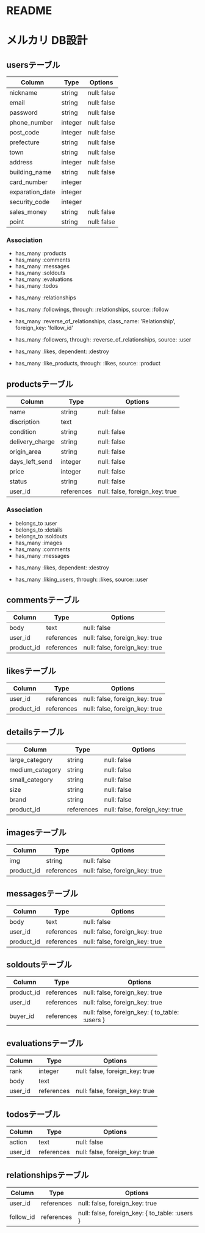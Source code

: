# README

# メルカリ DB設計

## usersテーブル
|Column|Type|Options|
|------|----|-------|
|nickname|string|null: false| <!--名前-->
|email|string|null: false| <!--メールアドレス-->
|password|string|null: false| <!--パスワード-->
|phone_number|integer|null: false| <!--電話番号-->
|post_code|integer|null: false| <!--郵便番号-->
|prefecture|string|null: false| <!--都道府県-->
|town|string|null: false| <!--市区町村-->
|address|integer|null: false| <!--番地-->
|building_name|string|null: false| <!--建物名-->
|card_number|integer|| <!--クレジットカード番号-->
|exparation_date|integer|| <!--クレジットカード有効期限-->
|security_code|integer|| <!--セキュリティコード-->
|sales_money|string|null: false| <!--売上金-->
|point|string|null: false| <!--ポイント-->
### Association
- has_many :products
- has_many :comments
- has_many :messages
- has_many :soldouts
- has_many :evaluations
- has_many :todos

<!--自分がフォローしているユーザーを取ってくる正方向の中間テーブル-->
- has_many :relationships

<!--擬似的にfollowingsと命名、user.followingsで自分がフォローしているユーザーを全て取ってくる-->
- has_many :followings, through: :relationships, source: :follow

<!--擬似的にreverse_of_relationshipsと命名、自分をフォローしているユーザーを取ってくる逆方向の中間テーブル-->
- has_many :reverse_of_relationships, class_name: 'Relationship', foreign_key: 'follow_id'

<!--擬似的にfollowersと命名、user.followersで自分をフォローしているユーザーを全て取ってくる-->
- has_many :followers, through: :reverse_of_relationships, source: :user

<!--子要素が削除されたらこの要素も削除-->
- has_many :likes, dependent: :destroy

<!--擬似的にlike_productsと命名、user.like_productsでそのユーザーがいいねした商品全てを全て取ってくる-->
- has_many :like_products, through: :likes, source: :product


## productsテーブル
|Column|Type|Options|
|------|----|-------|
|name|string|null: false|　<!--商品名-->
|discription|text||　<!--商品説明-->  
|condition|string|null: false|　<!--商品の状態-->
|delivery_charge|string|null: false|　<!--配送料の負担-->
|origin_area|string|null: false|　<!--発送元の地域-->
|days_left_send|integer|null: false|　<!--発送までの日数-->
|price|integer|null: false|　<!--値段-->
|status|string|null: false|　<!--ステータス(出品中か取引中か売却済み)-->
|user_id|references|null: false, foreign_key: true|　<!--user_id-->
### Association
- belongs_to :user
- belongs_to :details
- belongs_to :soldouts
- has_many :images
- has_many :comments
- has_many :messages

<!--子要素が削除されたらこの要素も削除-->
- has_many :likes, dependent: :destroy

<!--擬似的にliking_usersと命名、products.liking_usersでその商品をいいねしたユーザー全てを全て取ってくる-->
- has_many :liking_users, through: :likes, source: :user


## commentsテーブル
|Column|Type|Options|
|------|----|-------|
|body|text|null: false|　<!--コメント-->
|user_id|references|null: false, foreign_key: true|　<!--user_id-->
|product_id|references|null: false, foreign_key: true|　<!--product_id-->

## likesテーブル
|Column|Type|Options|
|------|----|-------|
|user_id|references|null: false, foreign_key: true|　<!--user_id-->
|product_id|references|null: false, foreign_key: true|　<!--product_id-->

## detailsテーブル
|Column|Type|Options|
|------|----|-------|
|large_category|string|null: false|　<!--大項目カテゴリー-->
|medium_category|string|null: false|　<!--中項目カテゴリー-->
|small_category|string|null: false|　<!--小項目カテゴリー-->
|size|string|null: false|　<!--サイズ-->
|brand|string|null: false|　<!--ブランド-->
|product_id|references|null: false, foreign_key: true|　<!--product_id-->

## imagesテーブル
|Column|Type|Options|
|------|----|-------|
|img|string|null: false|　<!--画像-->
|product_id|references|null: false, foreign_key: true|　<!--product_id-->

## messagesテーブル
|Column|Type|Options|
|------|----|-------|
|body|text|null: false|　<!--コメント-->
|user_id|references|null: false, foreign_key: true|　<!--user_id-->
|product_id|references|null: false, foreign_key: true|　<!--product_id-->

## soldoutsテーブル
|Column|Type|Options|
|------|----|-------|
|product_id|references|null: false, foreign_key: true|　<!--product_id-->
|user_id|references|null: false, foreign_key: true|　<!--user_id-->
|buyer_id|references|null: false, foreign_key: { to_table: :users }|　<!--購入者-->

## evaluationsテーブル
|Column|Type|Options|
|------|----|-------|
|rank|integer|null: false, foreign_key: true|　<!--評価-->
|body|text||　<!--コメント-->
|user_id|references|null: false, foreign_key: true|　<!--user_id-->

## todosテーブル
|Column|Type|Options|
|------|----|-------|
|action|text|null: false|　<!--やること-->
|user_id|references|null: false, foreign_key: true|　<!--user_id-->

## relationshipsテーブル
|Column|Type|Options|
|------|----|-------|
|user_id|references|null: false, foreign_key: true|　<!--フォローする人-->
|follow_id|references|null: false, foreign_key: { to_table: :users }|　<!--フォローされる人-->